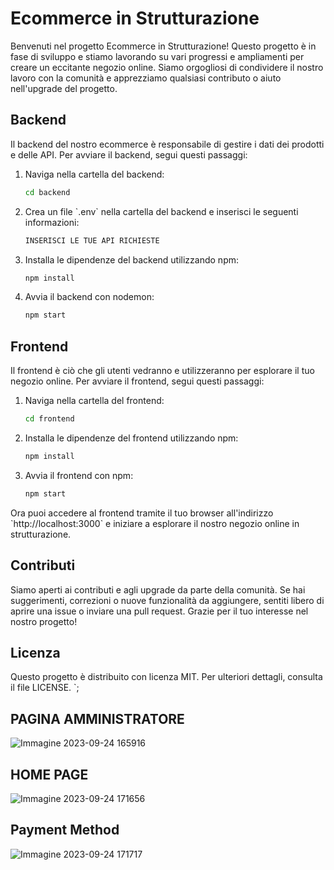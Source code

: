 # Ecommerce in Strutturazione

Benvenuti nel progetto Ecommerce in Strutturazione! Questo progetto è in fase di sviluppo e stiamo lavorando su vari progressi e ampliamenti per creare un eccitante negozio online. Siamo orgogliosi di condividere il nostro lavoro con la comunità e apprezziamo qualsiasi contributo o aiuto nell'upgrade del progetto.

## Backend

Il backend del nostro ecommerce è responsabile di gestire i dati dei prodotti e delle API. Per avviare il backend, segui questi passaggi:

1. Naviga nella cartella del backend:
   ```sh
   cd backend
   ```

2. Crea un file \`.env\` nella cartella del backend e inserisci le seguenti informazioni:
   ```sh
   INSERISCI LE TUE API RICHIESTE
   ```

3. Installa le dipendenze del backend utilizzando npm:
   ```sh
   npm install
   ```

4. Avvia il backend con nodemon:
   ```sh
   npm start
   ```

## Frontend

Il frontend è ciò che gli utenti vedranno e utilizzeranno per esplorare il tuo negozio online. Per avviare il frontend, segui questi passaggi:

1. Naviga nella cartella del frontend:
   ```sh
   cd frontend
   ```

2. Installa le dipendenze del frontend utilizzando npm:
   ```sh
   npm install
   ```

3. Avvia il frontend con npm:
   ```sh
   npm start
   ```

Ora puoi accedere al frontend tramite il tuo browser all'indirizzo \`http://localhost:3000\` e iniziare a esplorare il nostro negozio online in strutturazione.

## Contributi

Siamo aperti ai contributi e agli upgrade da parte della comunità. Se hai suggerimenti, correzioni o nuove funzionalità da aggiungere, sentiti libero di aprire una issue o inviare una pull request. Grazie per il tuo interesse nel nostro progetto!

## Licenza

Questo progetto è distribuito con licenza MIT. Per ulteriori dettagli, consulta il file LICENSE.
`;


## PAGINA AMMINISTRATORE

![Immagine 2023-09-24 165916](https://github.com/PixelPunkNFT/shop/assets/81959327/d4ee3f3e-3dfb-44ef-bed4-9b969786c762)


## HOME PAGE
![Immagine 2023-09-24 171656](https://github.com/PixelPunkNFT/shop/assets/81959327/c41cb88d-cbea-4822-a1db-8dc6d97280b9)

## Payment Method
![Immagine 2023-09-24 171717](https://github.com/PixelPunkNFT/shop/assets/81959327/82831648-ce82-4b9c-81e2-d59ab6e52d5a)




